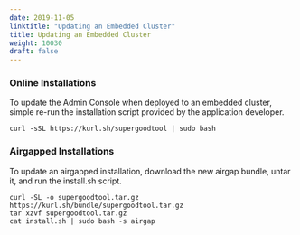 ```yaml
---
date: 2019-11-05
linktitle: "Updating an Embedded Cluster"
title: Updating an Embedded Cluster
weight: 10030
draft: false
---
```


### Online Installations

To update the Admin Console when deployed to an embedded cluster, simple re-run the installation script provided by the application developer.

```
curl -sSL https://kurl.sh/supergoodtool | sudo bash
```

### Airgapped Installations

To update an airgapped installation, download the new airgap bundle, untar it, and run the install.sh script.

```
curl -SL -o supergoodtool.tar.gz https://kurl.sh/bundle/supergoodtool.tar.gz
tar xzvf supergoodtool.tar.gz
cat install.sh | sudo bash -s airgap
```

